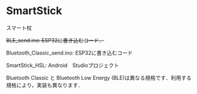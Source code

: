 # SmartStick
スマート杖

~~BLE_send.ino:   ESP32に書き込むコード．~~ 

Bluetooth_Classic_send.ino:   ESP32に書き込むコード

SmartStick_HSL:               Android　Studioプロジェクト


Bluetooth Classic と Bluetooth Low Energy (BLE)は異なる規格です．利用する規格により，実装も異なります．


